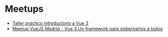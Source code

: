 # Meetups

* [Taller práctico introductorio a Vue 3](https://www.youtube.com/watch?v=ytxzh6e7Y0E)<br/>
* [Meetup VueJS Madrid - Vue 3 Un framework para gobernarlos a todos](https://www.youtube.com/watch?v=5cSqWthJwek)
